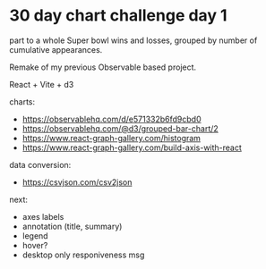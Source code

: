 # 30 day chart challenge day 1
part to a whole
Super bowl wins and losses, grouped by number of cumulative appearances. 

Remake of my previous Observable based project.

React + Vite + d3

charts:
- https://observablehq.com/d/e571332b6fd9cbd0
- https://observablehq.com/@d3/grouped-bar-chart/2
- https://www.react-graph-gallery.com/histogram
- https://www.react-graph-gallery.com/build-axis-with-react

data conversion: 
- https://csvjson.com/csv2json

next: 
- axes labels
- annotation (title, summary)
- legend
- hover?
- desktop only responiveness msg